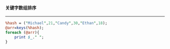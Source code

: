 #### 关键字数组排序
------
```perl
%hash = ("Michael",21,"Candy",30,"Ethan",18);
@arr=keys(%hash);
foreach (@arr){
	print $_." ";	
}
```
